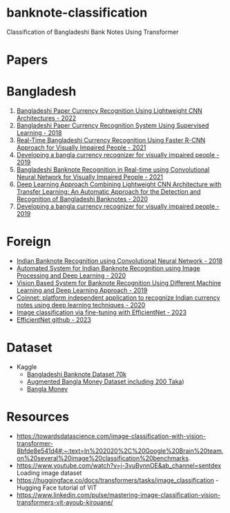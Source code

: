 # banknote-classification
Classification of Bangladeshi Bank Notes Using Transformer

# Papers
# Bangladesh
1. [Bangladeshi Paper Currency Recognition Using Lightweight CNN Architectures - 2022](https://ieeexplore.ieee.org/abstract/document/9936749)
2. [Bangladeshi Paper Currency Recognition System Using Supervised Learning - 2018](https://ieeexplore.ieee.org/abstract/document/8465595)
3. [Real-Time Bangladeshi Currency Recognition Using Faster R-CNN Approach for Visually Impaired People - 2021](https://link.springer.com/chapter/10.1007/978-981-16-1089-9_13)
4. [Developing a bangla currency recognizer for visually impaired people - 2019](https://dl.acm.org/doi/abs/10.1145/3287098.3287152)
5. [Bangladeshi Banknote Recognition in Real-time using Convolutional Neural Network for Visually Impaired People - 2021](https://ieeexplore.ieee.org/abstract/document/9331182)
6. [Deep Learning Approach Combining Lightweight CNN Architecture with Transfer Learning: An Automatic Approach for the Detection and Recognition of Bangladeshi Banknotes - 2020](https://ieeexplore.ieee.org/abstract/document/9393113)
7. [Developing a bangla currency recognizer for visually impaired people - 2019](https://dl.acm.org/doi/abs/10.1145/3287098.3287152)

# Foreign
* [Indian Banknote Recognition using Convolutional Neural Network - 2018](https://ieeexplore.ieee.org/abstract/document/8519888)
* [Automated System for Indian Banknote Recognition using Image Processing and Deep Learning - 2020](https://ieeexplore.ieee.org/abstract/document/9132850)
* [Vision Based System for Banknote Recognition Using Different Machine Learning and Deep Learning Approach - 2019](https://ieeexplore.ieee.org/abstract/document/8837068)
* [Coinnet: platform independent application to recognize Indian currency notes using deep learning techniques - 2020](https://link.springer.com/article/10.1007/s11042-020-09031-0)
* [Image classification via fine-tuning with EfficientNet - 2023](https://keras.io/examples/vision/image_classification_efficientnet_fine_tuning/)
* [EfficientNet github - 2023](https://github.com/tensorflow/tpu/tree/master/models/official/efficientnet)

# Dataset
* Kaggle
    *  [Bangladeshi Banknote Dataset 70k](https://www.kaggle.com/datasets/rahnumatasnim1604103/bangladeshi-banknote-dataset)
    * [Augmented Bangla Money Dataset including 200 Taka](https://www.kaggle.com/datasets/tazwarmohammed/augmented-bangla-money-dataset-including-200-taka))
    * [Bangla Money](https://www.kaggle.com/datasets/nsojib/bangla-money)
# Resources
* https://towardsdatascience.com/image-classification-with-vision-transformer-8bfde8e541d4#:~:text=In%202020%2C%20Google%20Brain%20team,on%20several%20image%20classification%20benchmarks.
* https://www.youtube.com/watch?v=j-3vuBynnOE&ab_channel=sentdex Loading image dataset
* https://huggingface.co/docs/transformers/tasks/image_classification - Hugging Face tutorial of ViT
* https://www.linkedin.com/pulse/mastering-image-classification-vision-transformers-vit-ayoub-kirouane/
